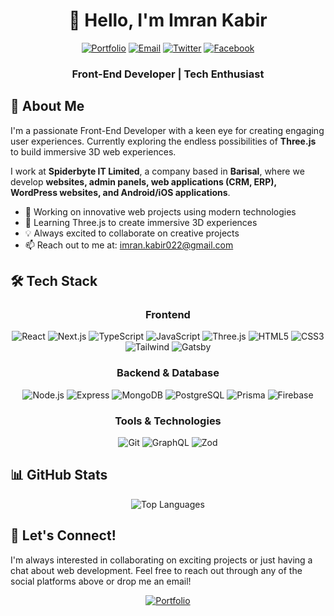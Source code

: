 <div align="center">
  
# 👋 Hello, I'm Imran Kabir
  
[![Portfolio](https://img.shields.io/badge/Portfolio-000000?style=for-the-badge&logo=vercel&logoColor=white)](https://imran-kabir.vercel.app)
[![Email](https://img.shields.io/badge/Email-D14836?style=for-the-badge&logo=gmail&logoColor=white)](mailto:imran.kabir022@gmail.com)
[![Twitter](https://img.shields.io/badge/Twitter-1DA1F2?style=for-the-badge&logo=twitter&logoColor=white)](https://twitter.com/imrankabir97)
[![Facebook](https://img.shields.io/badge/Facebook-1877F2?style=for-the-badge&logo=facebook&logoColor=white)](https://fb.com/imrankabir97)

### Front-End Developer | Tech Enthusiast

</div>

## 🚀 About Me

I'm a passionate Front-End Developer with a keen eye for creating engaging user experiences. Currently exploring the endless possibilities of **Three.js** to build immersive 3D web experiences.

I work at **Spiderbyte IT Limited**, a company based in **Barisal**, where we develop **websites, admin panels, web applications (CRM, ERP), WordPress websites, and Android/iOS applications**.

- 🔭 Working on innovative web projects using modern technologies
- 🌱 Learning Three.js to create immersive 3D experiences
- 💡 Always excited to collaborate on creative projects
- 📫 Reach out to me at: [imran.kabir022@gmail.com](mailto:imran.kabir022@gmail.com)

## 🛠️ Tech Stack

<div align="center">

### Frontend
![React](https://img.shields.io/badge/React-20232A?style=for-the-badge&logo=react&logoColor=61DAFB)
![Next.js](https://img.shields.io/badge/Next.js-000000?style=for-the-badge&logo=nextdotjs&logoColor=white)
![TypeScript](https://img.shields.io/badge/TypeScript-007ACC?style=for-the-badge&logo=typescript&logoColor=white)
![JavaScript](https://img.shields.io/badge/JavaScript-F7DF1E?style=for-the-badge&logo=javascript&logoColor=black)
![Three.js](https://img.shields.io/badge/Three.js-000000?style=for-the-badge&logo=three.js&logoColor=white)
![HTML5](https://img.shields.io/badge/HTML5-E34F26?style=for-the-badge&logo=html5&logoColor=white)
![CSS3](https://img.shields.io/badge/CSS3-1572B6?style=for-the-badge&logo=css3&logoColor=white)
![Tailwind](https://img.shields.io/badge/Tailwind_CSS-38B2AC?style=for-the-badge&logo=tailwind-css&logoColor=white)
![Gatsby](https://img.shields.io/badge/Gatsby-663399?style=for-the-badge&logo=gatsby&logoColor=white)

### Backend & Database
![Node.js](https://img.shields.io/badge/Node.js-339933?style=for-the-badge&logo=nodedotjs&logoColor=white)
![Express](https://img.shields.io/badge/Express.js-000000?style=for-the-badge&logo=express&logoColor=white)
![MongoDB](https://img.shields.io/badge/MongoDB-47A248?style=for-the-badge&logo=mongodb&logoColor=white)
![PostgreSQL](https://img.shields.io/badge/PostgreSQL-316192?style=for-the-badge&logo=postgresql&logoColor=white)
![Prisma](https://img.shields.io/badge/Prisma-2D3748?style=for-the-badge&logo=prisma&logoColor=white)
![Firebase](https://img.shields.io/badge/Firebase-FFCA28?style=for-the-badge&logo=firebase&logoColor=black)

### Tools & Technologies
![Git](https://img.shields.io/badge/Git-F05032?style=for-the-badge&logo=git&logoColor=white)
![GraphQL](https://img.shields.io/badge/GraphQL-E10098?style=for-the-badge&logo=graphql&logoColor=white)
![Zod](https://img.shields.io/badge/Zod-3068B7?style=for-the-badge&logo=zod&logoColor=white)

</div>

## 📊 GitHub Stats

<div align="center">
  <img src="https://github-readme-stats.vercel.app/api/top-langs/?username=imrandev20&theme=radical&layout=compact" alt="Top Languages" />
</div>

## 🤝 Let's Connect!

I'm always interested in collaborating on exciting projects or just having a chat about web development. Feel free to reach out through any of the social platforms above or drop me an email!

<div align="center">

[![Portfolio](https://img.shields.io/badge/Check_out_my_portfolio-000000?style=for-the-badge&logo=vercel&logoColor=white)](https://imran-kabir.vercel.app)

</div>

